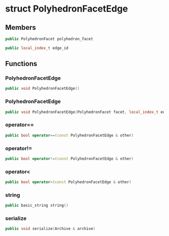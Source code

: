 # struct PolyhedronFacetEdge


## Members

```cpp
public PolyhedronFacet polyhedron_facet

```

```cpp
public local_index_t edge_id

```



## Functions

### PolyhedronFacetEdge

```cpp
public void PolyhedronFacetEdge()
```


### PolyhedronFacetEdge

```cpp
public void PolyhedronFacetEdge(PolyhedronFacet facet, local_index_t edge_id_in)
```


### operator==

```cpp
public bool operator==(const PolyhedronFacetEdge & other)
```


### operator!=

```cpp
public bool operator!=(const PolyhedronFacetEdge & other)
```


### operator<

```cpp
public bool operator<(const PolyhedronFacetEdge & other)
```


### string

```cpp
public basic_string string()
```


### serialize

```cpp
public void serialize(Archive & archive)
```




